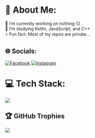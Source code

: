 # 💫 About Me:

🔭 I’m currently working on nothing 😏<br>🌱 I’m studying Kotlin, JavaScript, and C++<br>⚡ Fun fact: Most of my repos are private...

## 🌐 Socials:

[![Facebook](https://img.shields.io/badge/Facebook-%231877F2.svg?logo=Facebook&logoColor=white)](https://facebook.com/jirka.martinekk) [![Instagram](https://img.shields.io/badge/Instagram-%23E4405F.svg?logo=Instagram&logoColor=white)](https://instagram.com/jirka.martinekk)

# 💻 Tech Stack:

![](https://github-readme-stats.vercel.app/api/top-langs/?username=jirkamartinekk&theme=dark&hide_border=false&include_all_commits=true&count_private=true&layout=compact)

## 🏆 GitHub Trophies

![](https://github-profile-trophy.vercel.app/?username=jirkamartinekk&theme=radical&no-frame=false&no-bg=true&margin-w=4)
